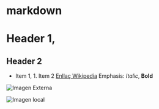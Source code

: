# markdown
# Header 1, 
## Header 2
* Item 1, 1. Item 2
[Enllaç Wikipedia](https://es.wikipedia.org/wiki/Wikipedia:Portada) 
Emphasis: *Italic*, **Bold**

![Imagen Externa](https://iescelia.org/web/wp-content/uploads/2012/05/iescelia_1950.jpg)

![Imagen local](images/cat.png)
